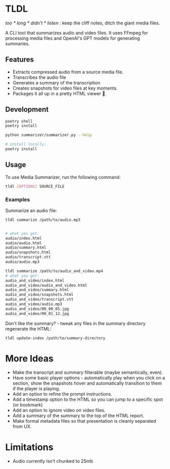 # TLDL

_too * long * didn't * listen_ : keep the cliff notes, ditch the giant media files.

A CLI tool that summarizes audio and video files. It uses FFmpeg for processing media files and OpenAI's GPT models for generating summaries.

## Features

- Extracts compressed audio from a source media file.
- Transcribes the audio file
- Generates a summary of the transcription
- Creates snapshots for video files at key moments.
- Packages it all up in a pretty HTML viewer 🌟.

## Development

```bash
poetry shell
poetry install

python summarizer/summarizer.py --help

# install locally:
poetry install
```

## Usage

To use Media Summarizer, run the following command:

```bash
tldl [OPTIONS] SOURCE_FILE
```

### Examples

Summarize an audio file:

```bash
tldl summarize /path/to/audio.mp3


# what you get:
audio/index.html
audio/audio.html
audio/summary.html
audio/snapshots.html
audio/transcript.vtt
audio/audio.mp3

tldl summarize /path/to/audio_and_video.mp4
# what you get:
audio_and_video/index.html
audio_and_video/audio_and_video.html
audio_and_video/summary.html
audio_and_video/snapshots.html
audio_and_video/transcript.vtt
audio_and_video/audio.mp3
audio_and_video/00_00_05.jpg
audio_and_video/00_01_12.jpg

```

Don't like the summary? - tweak any files in the summary directory regenerate
the HTML:

```sh
tldl update-index /path/to/summary-directory
```

# More Ideas

- Make the transcript and summary filterable (maybe semantically, even).
- Have some basic player options - automatically play when you click on a
    section, show the snapshots hover and automatically transition to them if the
    player is playing.
- Add an option to refine the prompt instructions.
- Add a timestamp option to the HTML so you can jump to a specific spot (or bookmark)
- Add an option to ignore video on video files.
- Add a summary of the summary to the top of the HTML report.
- Make formal metadata files so that presentation is cleanly separated from UX.

# Limitations

- Audio currently isn't chunked to 25mb
